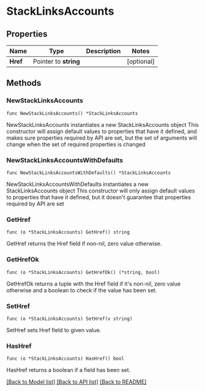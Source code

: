 # StackLinksAccounts

## Properties

Name | Type | Description | Notes
------------ | ------------- | ------------- | -------------
**Href** | Pointer to **string** |  | [optional] 

## Methods

### NewStackLinksAccounts

`func NewStackLinksAccounts() *StackLinksAccounts`

NewStackLinksAccounts instantiates a new StackLinksAccounts object
This constructor will assign default values to properties that have it defined,
and makes sure properties required by API are set, but the set of arguments
will change when the set of required properties is changed

### NewStackLinksAccountsWithDefaults

`func NewStackLinksAccountsWithDefaults() *StackLinksAccounts`

NewStackLinksAccountsWithDefaults instantiates a new StackLinksAccounts object
This constructor will only assign default values to properties that have it defined,
but it doesn't guarantee that properties required by API are set

### GetHref

`func (o *StackLinksAccounts) GetHref() string`

GetHref returns the Href field if non-nil, zero value otherwise.

### GetHrefOk

`func (o *StackLinksAccounts) GetHrefOk() (*string, bool)`

GetHrefOk returns a tuple with the Href field if it's non-nil, zero value otherwise
and a boolean to check if the value has been set.

### SetHref

`func (o *StackLinksAccounts) SetHref(v string)`

SetHref sets Href field to given value.

### HasHref

`func (o *StackLinksAccounts) HasHref() bool`

HasHref returns a boolean if a field has been set.


[[Back to Model list]](../README.md#documentation-for-models) [[Back to API list]](../README.md#documentation-for-api-endpoints) [[Back to README]](../README.md)


